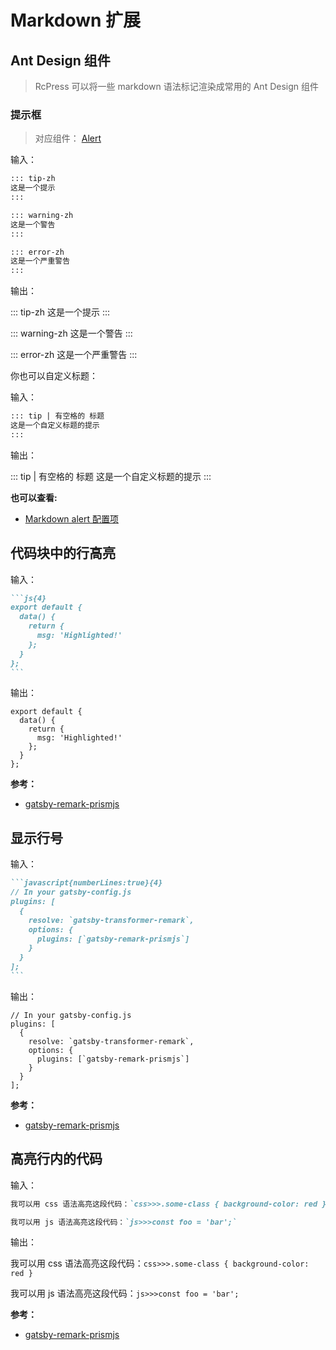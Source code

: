 # Markdown 扩展

## Ant Design 组件

> RcPress 可以将一些 markdown 语法标记渲染成常用的 Ant Design 组件

### 提示框

> 对应组件： [Alert](https://ant.design/components/alert-cn/)

输入：

```markdown
::: tip-zh
这是一个提示
:::

::: warning-zh
这是一个警告
:::

::: error-zh
这是一个严重警告
:::
```

输出：

::: tip-zh
这是一个提示
:::

::: warning-zh
这是一个警告
:::

::: error-zh
这是一个严重警告
:::

你也可以自定义标题：

输入：

```markdown
::: tip | 有空格的 标题
这是一个自定义标题的提示
:::
```

输出：

::: tip | 有空格的 标题
这是一个自定义标题的提示
:::

**也可以查看:**

- [Markdown alert 配置项](../config/#alert)

## 代码块中的行高亮

输入：

````markdown
```js{4}
export default {
  data() {
    return {
      msg: 'Highlighted!'
    };
  }
};
```
````

输出：

```js{4}
export default {
  data() {
    return {
      msg: 'Highlighted!'
    };
  }
};
```

**参考：**

- [gatsby-remark-prismjs](https://www.npmjs.com/package/gatsby-remark-prismjs#line-highlighting)

## 显示行号

输入：

````markdown
```javascript{numberLines:true}{4}
// In your gatsby-config.js
plugins: [
  {
    resolve: `gatsby-transformer-remark`,
    options: {
      plugins: [`gatsby-remark-prismjs`]
    }
  }
];
```
````

输出：

```javascript{numberLines:true}{4}
// In your gatsby-config.js
plugins: [
  {
    resolve: `gatsby-transformer-remark`,
    options: {
      plugins: [`gatsby-remark-prismjs`]
    }
  }
];
```

**参考：**

- [gatsby-remark-prismjs](https://www.npmjs.com/package/gatsby-remark-prismjs#optional-add-line-numbering)

## 高亮行内的代码

输入：

```markdown
我可以用 css 语法高亮这段代码：`css>>>.some-class { background-color: red }`

我可以用 js 语法高亮这段代码：`js>>>const foo = 'bar';`
```

输出：

我可以用 css 语法高亮这段代码：`css>>>.some-class { background-color: red }`

我可以用 js 语法高亮这段代码：`js>>>const foo = 'bar';`

**参考：**

- [gatsby-remark-prismjs](https://www.npmjs.com/package/gatsby-remark-prismjs#inline-code-blocks)
